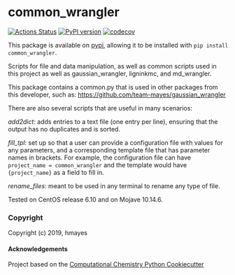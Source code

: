 common_wrangler
==============================
[![Actions Status](https://github.com/team-mayes/common_wrangler/workflows/PythonCI/badge.svg)](https://github.com/team-mayes/common_wrangler/actions)
[![PyPI version](https://badge.fury.io/py/common-wrangler.svg)](https://badge.fury.io/py/common-wrangler)
[![codecov](https://codecov.io/gh/team-mayes/common_wrangler/branch/master/graph/badge.svg)](https://codecov.io/gh/team-mayes/common_wrangler)

This package is available on [pypi](https://pypi.org/project/common-wrangler/), allowing it to be installed with
`pip install common_wrangler`.

Scripts for file and data manipulation, as well as common scripts used in this project as well as 
gaussian_wrangler, ligninkmc, and md_wrangler.

This package contains a common.py that is used in other packages from this developer, such as:
https://github.com/team-mayes/gaussian_wrangler

There are also several scripts that are useful in many scenarios:

*add2dict*: adds entries to a text file (one entry per line), ensuring that the output has no duplicates and is 
sorted. 

*fill_tpl*: set up so that a user can provide a configuration file with values for any parameters, and a 
corresponding template file that has parameter names in brackets. For example, the configuration file can 
have `project_name = common_wrangler` and the template would have `{project_name}` as a field to fill in.

*rename_files*: meant to be used in any terminal to rename any type of file.

Tested on CentOS release 6.10 and on Mojave 10.14.6.

### Copyright

Copyright (c) 2019, hmayes


#### Acknowledgements
 
Project based on the 
[Computational Chemistry Python Cookiecutter](https://github.com/choderalab/cookiecutter-python-comp-chem)
